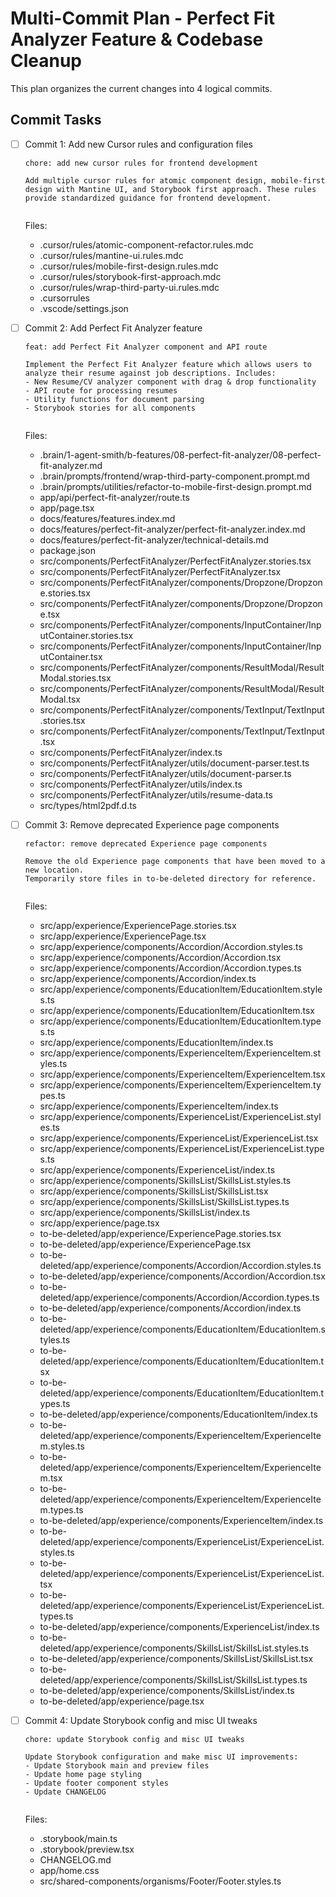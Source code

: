 # Multi-Commit Plan - Perfect Fit Analyzer Feature & Codebase Cleanup

This plan organizes the current changes into 4 logical commits.

## Commit Tasks

- [ ] Commit 1: Add new Cursor rules and configuration files
  ```commit-subject
  chore: add new cursor rules for frontend development
  ```
  ```commit-body
  Add multiple cursor rules for atomic component design, mobile-first design with Mantine UI, and Storybook first approach. These rules provide standardized guidance for frontend development.
  ```
  ```commit-footer
  
  ```
  
  Files:
  - .cursor/rules/atomic-component-refactor.rules.mdc
  - .cursor/rules/mantine-ui.rules.mdc
  - .cursor/rules/mobile-first-design.rules.mdc
  - .cursor/rules/storybook-first-approach.mdc
  - .cursor/rules/wrap-third-party-ui.rules.mdc
  - .cursorrules
  - .vscode/settings.json

- [ ] Commit 2: Add Perfect Fit Analyzer feature
  ```commit-subject
  feat: add Perfect Fit Analyzer component and API route
  ```
  ```commit-body
  Implement the Perfect Fit Analyzer feature which allows users to analyze their resume against job descriptions. Includes:
  - New Resume/CV analyzer component with drag & drop functionality
  - API route for processing resumes
  - Utility functions for document parsing
  - Storybook stories for all components
  ```
  ```commit-footer
  
  ```
  
  Files:
  - .brain/1-agent-smith/b-features/08-perfect-fit-analyzer/08-perfect-fit-analyzer.md
  - .brain/prompts/frontend/wrap-third-party-component.prompt.md
  - .brain/prompts/utilities/refactor-to-mobile-first-design.prompt.md
  - app/api/perfect-fit-analyzer/route.ts
  - app/page.tsx
  - docs/features/features.index.md
  - docs/features/perfect-fit-analyzer/perfect-fit-analyzer.index.md
  - docs/features/perfect-fit-analyzer/technical-details.md
  - package.json
  - src/components/PerfectFitAnalyzer/PerfectFitAnalyzer.stories.tsx
  - src/components/PerfectFitAnalyzer/PerfectFitAnalyzer.tsx
  - src/components/PerfectFitAnalyzer/components/Dropzone/Dropzone.stories.tsx
  - src/components/PerfectFitAnalyzer/components/Dropzone/Dropzone.tsx
  - src/components/PerfectFitAnalyzer/components/InputContainer/InputContainer.stories.tsx
  - src/components/PerfectFitAnalyzer/components/InputContainer/InputContainer.tsx
  - src/components/PerfectFitAnalyzer/components/ResultModal/ResultModal.stories.tsx
  - src/components/PerfectFitAnalyzer/components/ResultModal/ResultModal.tsx
  - src/components/PerfectFitAnalyzer/components/TextInput/TextInput.stories.tsx
  - src/components/PerfectFitAnalyzer/components/TextInput/TextInput.tsx
  - src/components/PerfectFitAnalyzer/index.ts
  - src/components/PerfectFitAnalyzer/utils/document-parser.test.ts
  - src/components/PerfectFitAnalyzer/utils/document-parser.ts
  - src/components/PerfectFitAnalyzer/utils/index.ts
  - src/components/PerfectFitAnalyzer/utils/resume-data.ts
  - src/types/html2pdf.d.ts

- [ ] Commit 3: Remove deprecated Experience page components
  ```commit-subject
  refactor: remove deprecated Experience page components
  ```
  ```commit-body
  Remove the old Experience page components that have been moved to a new location.
  Temporarily store files in to-be-deleted directory for reference.
  ```
  ```commit-footer
  
  ```
  
  Files:
  - src/app/experience/ExperiencePage.stories.tsx
  - src/app/experience/ExperiencePage.tsx
  - src/app/experience/components/Accordion/Accordion.styles.ts
  - src/app/experience/components/Accordion/Accordion.tsx
  - src/app/experience/components/Accordion/Accordion.types.ts
  - src/app/experience/components/Accordion/index.ts
  - src/app/experience/components/EducationItem/EducationItem.styles.ts
  - src/app/experience/components/EducationItem/EducationItem.tsx
  - src/app/experience/components/EducationItem/EducationItem.types.ts
  - src/app/experience/components/EducationItem/index.ts
  - src/app/experience/components/ExperienceItem/ExperienceItem.styles.ts
  - src/app/experience/components/ExperienceItem/ExperienceItem.tsx
  - src/app/experience/components/ExperienceItem/ExperienceItem.types.ts
  - src/app/experience/components/ExperienceItem/index.ts
  - src/app/experience/components/ExperienceList/ExperienceList.styles.ts
  - src/app/experience/components/ExperienceList/ExperienceList.tsx
  - src/app/experience/components/ExperienceList/ExperienceList.types.ts
  - src/app/experience/components/ExperienceList/index.ts
  - src/app/experience/components/SkillsList/SkillsList.styles.ts
  - src/app/experience/components/SkillsList/SkillsList.tsx
  - src/app/experience/components/SkillsList/SkillsList.types.ts
  - src/app/experience/components/SkillsList/index.ts
  - src/app/experience/page.tsx
  - to-be-deleted/app/experience/ExperiencePage.stories.tsx
  - to-be-deleted/app/experience/ExperiencePage.tsx
  - to-be-deleted/app/experience/components/Accordion/Accordion.styles.ts
  - to-be-deleted/app/experience/components/Accordion/Accordion.tsx
  - to-be-deleted/app/experience/components/Accordion/Accordion.types.ts
  - to-be-deleted/app/experience/components/Accordion/index.ts
  - to-be-deleted/app/experience/components/EducationItem/EducationItem.styles.ts
  - to-be-deleted/app/experience/components/EducationItem/EducationItem.tsx
  - to-be-deleted/app/experience/components/EducationItem/EducationItem.types.ts
  - to-be-deleted/app/experience/components/EducationItem/index.ts
  - to-be-deleted/app/experience/components/ExperienceItem/ExperienceItem.styles.ts
  - to-be-deleted/app/experience/components/ExperienceItem/ExperienceItem.tsx
  - to-be-deleted/app/experience/components/ExperienceItem/ExperienceItem.types.ts
  - to-be-deleted/app/experience/components/ExperienceItem/index.ts
  - to-be-deleted/app/experience/components/ExperienceList/ExperienceList.styles.ts
  - to-be-deleted/app/experience/components/ExperienceList/ExperienceList.tsx
  - to-be-deleted/app/experience/components/ExperienceList/ExperienceList.types.ts
  - to-be-deleted/app/experience/components/ExperienceList/index.ts
  - to-be-deleted/app/experience/components/SkillsList/SkillsList.styles.ts
  - to-be-deleted/app/experience/components/SkillsList/SkillsList.tsx
  - to-be-deleted/app/experience/components/SkillsList/SkillsList.types.ts
  - to-be-deleted/app/experience/components/SkillsList/index.ts
  - to-be-deleted/app/experience/page.tsx

- [ ] Commit 4: Update Storybook config and misc UI tweaks
  ```commit-subject
  chore: update Storybook config and misc UI tweaks
  ```
  ```commit-body
  Update Storybook configuration and make misc UI improvements:
  - Update Storybook main and preview files
  - Update home page styling
  - Update footer component styles
  - Update CHANGELOG
  ```
  ```commit-footer
  
  ```
  
  Files:
  - .storybook/main.ts
  - .storybook/preview.tsx
  - CHANGELOG.md
  - app/home.css
  - src/shared-components/organisms/Footer/Footer.styles.ts 